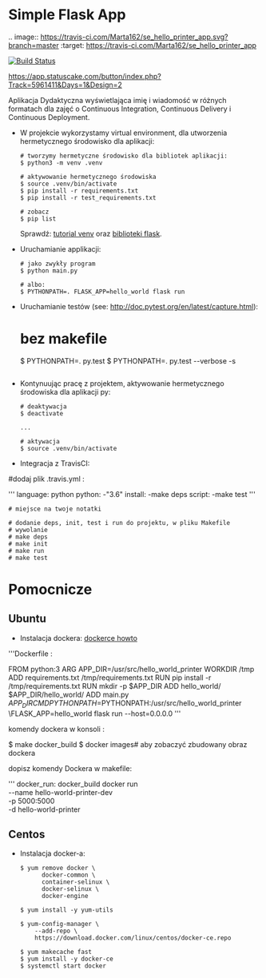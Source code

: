 # Simple Flask App


.. image:: https://travis-ci.com/Marta162/se_hello_printer_app.svg?branch=master
    :target: https://travis-ci.com/Marta162/se_hello_printer_app


[![Build Status](https://travis-ci.com/Marta162/se_hello_printer_app.svg?branch=master)](https://travis-ci.com/Marta162/se_hello_printer_app)

https://app.statuscake.com/button/index.php?Track=5961411&Days=1&Design=2

Aplikacja Dydaktyczna wyświetlająca imię i wiadomość w różnych formatach dla zajęć
o Continuous Integration, Continuous Delivery i Continuous Deployment.

- W projekcie wykorzystamy virtual environment, dla utworzenia hermetycznego środowisko dla aplikacji:

  ```
  # tworzymy hermetyczne środowisko dla bibliotek aplikacji:
  $ python3 -m venv .venv

  # aktywowanie hermetycznego środowiska
  $ source .venv/bin/activate
  $ pip install -r requirements.txt
  $ pip install -r test_requirements.txt

  # zobacz
  $ pip list
  ```

  Sprawdź: [tutorial venv](https://docs.python.org/3/tutorial/venv.html) oraz [biblioteki flask](http://flask.pocoo.org).

- Uruchamianie applikacji:

  ```
  # jako zwykły program
  $ python main.py

  # albo:
  $ PYTHONPATH=. FLASK_APP=hello_world flask run
  ```

- Uruchamianie testów (see: http://doc.pytest.org/en/latest/capture.html):

  # bez makefile
  $ PYTHONPATH=. py.test
  $ PYTHONPATH=. py.test --verbose -s
  ```

- Kontynuując pracę z projektem, aktywowanie hermetycznego środowiska dla aplikacji py:

  ```
  # deaktywacja
  $ deactivate
  ```

  ```
  ...

  # aktywacja
  $ source .venv/bin/activate
  ```

- Integracja z TravisCI:

#dodaj plik .travis.yml :

'''
language: python
python:
    -"3.6"
  install:
    -make deps
  script:
    -make test
'''

  ```
  # miejsce na twoje notatki

  # dodanie deps, init, test i run do projektu, w pliku Makefile
  # wywolanie
  # make deps
  # make init
  # make run
  # make test
  ```

# Pomocnicze

## Ubuntu

- Instalacja dockera: [dockerce howto](https://docs.docker.com/install/linux/docker-ce/ubuntu/)

'''Dockerfile :

FROM python:3
ARG APP_DIR=/usr/src/hello_world_printer
WORKDIR /tmp
ADD requirements.txt /tmp/requirements.txt
RUN pip install -r /tmp/requirements.txt
RUN mkdir -p $APP_DIR
ADD hello_world/ $APP_DIR/hello_world/
ADD main.py $APP_DIR
CMD PYTHONPATH=$PYTHONPATH:/usr/src/hello_world_printer \FLASK_APP=hello_world flask run --host=0.0.0.0
'''

komendy dockera w konsoli :

$ make docker_build
$ docker images# aby zobaczyć zbudowany obraz dockera

dopisz komendy Dockera w makefile:

'''
docker_run: docker_build
    docker run \
      --name hello-world-printer-dev \
        -p 5000:5000 \
        -d hello-world-printer

## Centos

- Instalacja docker-a:

  ```
  $ yum remove docker \
        docker-common \
        container-selinux \
        docker-selinux \
        docker-engine

  $ yum install -y yum-utils

  $ yum-config-manager \
      --add-repo \
      https://download.docker.com/linux/centos/docker-ce.repo

  $ yum makecache fast
  $ yum install -y docker-ce
  $ systemctl start docker
  ```
